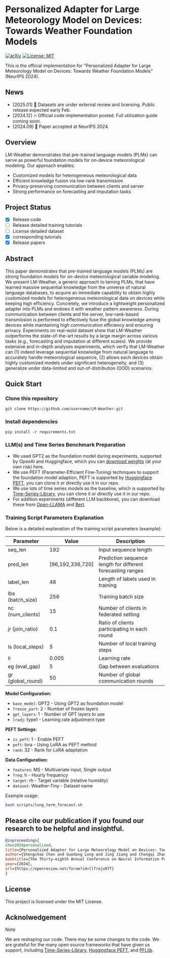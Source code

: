 # Personalized Adapter for Large Meteorology Model on Devices: Towards Weather Foundation Models

[![arXiv](https://img.shields.io/badge/NeurIPS%202024-Paper-<COLOR>.svg)](https://openreview.net/forum?id=llTroju97T)
[![License: MIT](https://img.shields.io/badge/License-MIT-yellow.svg)](https://opensource.org/licenses/MIT)

This is the official implementation for "Personalized Adapter for Large Meteorology Model on Devices: Towards Weather Foundation Models" (NeurIPS 2024).

## News
- [2025.01] 🚀 Datasets are under external review and licensing. Public release expected early Feb.
- [2024.12] 🔥 Official code implementation posted. Full utilization guide coming soon.
- [2024.09] 📢 Paper accepted at NeurIPS 2024.

## Overview
LM-Weather demonstrates that pre-trained language models (PLMs) can serve as powerful foundation models for on-device meteorological modeling. Our approach enables:

- Customized models for heterogeneous meteorological data
- Efficient knowledge fusion via low-rank transmission  
- Privacy-preserving communication between clients and server
- Strong performance on forecasting and imputation tasks

## Project Status
- [x] Release code
- [ ] Release detailed training tutorials
- [ ] License detailed dataset
- [x] corresponding tutorials
- [x] Release papers

## Abstract
This paper demonstrates that pre-trained language models (PLMs) are strong foundation models for on-device meteorological variable modeling. We present LM-Weather, a generic approach to taming PLMs, that have learned massive sequential knowledge from the universe of natural language databases, to acquire an immediate capability to obtain highly customized models for heterogeneous meteorological data on devices while keeping high efficiency. Concretely, we introduce a lightweight personalized adapter into PLMs and endows it with weather pattern awareness. During communication between clients and the server, low-rank-based transmission is performed to effectively fuse the global knowledge among devices while maintaining high communication efficiency and ensuring privacy. Experiments on real-wold dataset show that LM-Weather outperforms the state-of-the-art results by a large margin across various tasks (e.g., forecasting and imputation at different scales). We provide extensive and in-depth analyses experiments, which verify that LM-Weather can (1) indeed leverage sequential knowledge from natural language to accurately handle meteorological sequence, (2) allows each devices obtain highly customized models under significant heterogeneity, and (3) generalize under data-limited and out-of-distribution (OOD) scenarios.

## Quick Start
### Clone this repository
```git clone https://github.com/username/LM-Weather.git```

### Install dependencies
```pip install -r requirements.txt```

### LLM(s) and Time Series Benchmark Preparation
- We used GPT2 as the foundation model during experiments, supported by OpenAI and Huggingface, which you can [download weights](https://huggingface.co/openai-community/gpt2/tree/main) (at your own risk) here.
- We use PEFT (Parameter-Efficient Fine-Tuning) techniques to support the foundation model adaption, PEFT is supported by [Huggingface PEFT](https://github.com/huggingface/peft), you can clone it or directly use it in our repo.
- We use lots of time series models as the baseline, which is supported by [Time-Series-Library](https://github.com/thuml/Time-Series-Library), you can clone it or directly use it in our repo.
- For addition experiments (different LLM backbone), you can download these from [Open-LLAMA](https://huggingface.co/openlm-research/open_llama_3b_v2) and [Bert](https://huggingface.co/google-bert/bert-base-uncased).

### Training Script Parameters Explanation

Below is a detailed explanation of the training script parameters (example):

| Parameter | Value | Description |
|-----------|-------|-------------|
| seq_len | 192 | Input sequence length |
| pred_len | [96,192,336,720] | Prediction sequence length for different forecasting ranges |
| label_len | 48 | Length of labels used in training |
| lbs (batch_size) | 256 | Training batch size |
| nc (num_clients) | 15 | Number of clients in federated setting |
| jr (join_ratio) | 0.1 | Ratio of clients participating in each round |
| ls (local_steps) | 5 | Number of local training steps |
| lr | 0.005 | Learning rate |
| eg (eval_gap) | 5 | Gap between evaluations |
| gr (global_round) | 50 | Number of global communication rounds |

**Model Configuration:**
- `base_model`: GPT2 - Using GPT2 as foundation model
- `freeze_part`: 2 - Number of frozen layers 
- `gpt_layers`: 1 - Number of GPT layers to use
- `lradj`: type1 - Learning rate adjustment type

**PEFT Settings:**
- `is_peft`: 1 - Enable PEFT
- `peft`: lora - Using LoRA as PEFT method
- `rank`: 32 - Rank for LoRA adaptation

**Data Configuration:**
- `features`: MS - Multivariate input, Single output
- `freq`: h - Hourly frequency
- `target`: rh - Target variable (relative humidity)
- `dataset`: Weather-Tiny - Dataset name

Example usage:
```bash
bash scripts/long_term_forecast.sh
```

## Please cite our publication if you found our research to be helpful and insightful.

```bibtex
@inproceedings{
chen2024personalized,
title={Personalized Adapter for Large Meteorology Model on Devices: Towards Weather Foundation Models},
author={Shengchao Chen and Guodong Long and Jing Jiang and Chengqi Zhang},
booktitle={The Thirty-eighth Annual Conference on Neural Information Processing Systems},
year={2024},
url={https://openreview.net/forum?id=llTroju97T}
}
```

## License
This project is licensed under the MIT License.

## Acknolwedgement
> [!note]
> We are reshaping our code. There may be some changes to the code. 
> We are grateful for the many open source frameworks that have given us support, including [Time-Series-Library](https://github.com/thuml/Time-Series-Library), [Huggingface PEFT](https://github.com/huggingface/peft), and [PFLlib](https://github.com/TsingZ0/PFLlib).